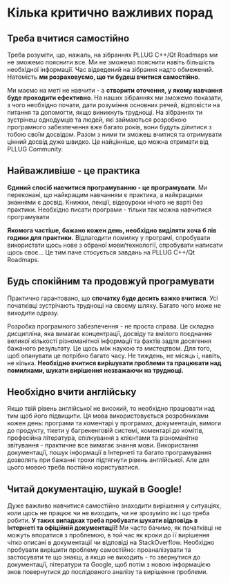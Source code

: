 # Кілька критично важливих порад

## Треба вчитися самостійно

Треба розуміти, що, нажаль, на зібраннях PLLUG C++/Qt Roadmaps ми не зможемо пояснити все. Ми не зможемо пояснити навіть більшість необхідної інформації. Час відведений на зібрання надто обмежений. Натомість **ми розраховуємо, що ти будеш вчитися самостійно**.

Ми маємо на меті не навчити - а **створити оточення, у якому навчання буде проходити ефективно**. На наших зібраннях ми зможемо показати, з чого необхідно почати, дати розуміння основних речей, відповісти на питання та допомогти, якщо виникнуть труднощі. На зібраннях ти зустрінеш однодумців та людей, які займаються розробкою програмного забезпечення вже багато років, вони будуть ділитися з тобою своїм досвідом. Разом з ними ти зможеш вчитися та отримувати цінний досвід дуже швидко. Це найцінніше, що можна отримати від PLLUG Community.

## Найважливіше - це практика

**Єдиний спосіб навчитися програмуванню - це програмувати**. Ми переконані, що найкращим навчанням є практика, a найкращими знаннями є досвід. Книжки, лекції, відеоуроки нічого не варті без практики. Необхідно писати програми - тільки так можна навчитися програмувати

**Якомога частіше, бажано кожен день, необхідно виділяти хоча б пів години для практики.** Відлагодити помилку у програмі, спробувати використати щось нове з обраної мови/технології, спробувати написати щось своє... Це тим паче стосується завдань на PLLUG C++/Qt Roadmaps.

## Будь спокійним та продовжуй програмувати

Практично гарантовано, що **спочатку буде досить важко вчитися**. Усі початківці зустрічають труднощі на своєму шляху. Багато чого може не виходити одразу.

Розробка програмного забезпечення - не проста справа. Це складна дисципліна, яка вимагає концентрації, досвіду та вмілого поєднання великої кількості різноманітної інформації та фактів задля досягення бажаного результату. Це щось між наукою та мистецтвом. Для того, щоб опанувати це потрібно багато часу. Не тиждень, не місяць і, навіть, не кілька. **Необхідно вчитися вирішувати проблеми та працювати над помилками, шукати вирішення незважаючи на труднощі.**

## Необхідно вчити англійську

Якщо твій рівень англійської не високий, то необхідно працювати над тим щоб його підвищити. Ця мова використовується розробниками кожен день: програми та коментарі у програмах, документація, вимоги до продукту, тікети у багрекенговій системі, коментарі до комітів, професійна література, спілкування з клієнтами та різноманітне звітування - практичне все вимагає знання мови. Використання документації, пошук інформації в Інтернеті та багато програмування дозволять при бажанні трохи підтягнути рівень англійської. Але для цього мовою треба постійно користуватися.

## Читай документацію, шукай в Google!

Дуже важливо навчитися самостійно знаходити вирішення у ситуаціях, коли щось не працює чи не виходить, чи не зрозуміло як і що треба робити. **У таких випадках треба пробувати шукати відповідь в Інтернеті та офіційній документації!** Ми часто бачимо, як початківці не можуть впоратися з проблемою, в той час як кроки до її вирішення чітко описані в документації чи відповіді на StackOverflow. Необхідно пробувати вирішити проблему самостійно: проаналізувати та застосувати те що знаєш, а якщо не виходить - то звернутися до документації, літератури та Google, щоб потім з новою інформацією знов повернутися до послідовного аналізу та вирішення проблеми.

